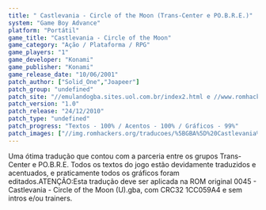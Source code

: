 ```yaml
---
title: " Castlevania - Circle of the Moon (Trans-Center e PO.B.R.E.)"
system: "Game Boy Advance"
platform: "Portátil"
game_title: "Castlevania - Circle of the Moon"
game_category: "Ação / Plataforma / RPG"
game_players: "1"
game_developer: "Konami"
game_publisher: "Konami"
game_release_date: "10/06/2001"
patch_author: ["Solid_One","Joapeer"]
patch_group: "undefined"
patch_site: "//emulandogba.sites.uol.com.br/index2.html e //www.romhackers.org/"
patch_version: "1.0"
patch_release: "24/12/2010"
patch_type: "undefined"
patch_progress: "Textos - 100% / Acentos - 100% / Gráficos - 99%"
patch_images: ["//img.romhackers.org/traducoes/%5BGBA%5D%20Castlevania%20-%20Circle%20of%20the%20Moon%20-%20Trans-Center%20e%20POBRE%20-%201.png","//img.romhackers.org/traducoes/%5BGBA%5D%20Castlevania%20-%20Circle%20of%20the%20Moon%20-%20Trans-Center%20e%20POBRE%20-%202.png","//img.romhackers.org/traducoes/%5BGBA%5D%20Castlevania%20-%20Circle%20of%20the%20Moon%20-%20Trans-Center%20e%20POBRE%20-%203.png"]
---
```

Uma ótima tradução que contou com a parceria entre os grupos Trans-Center e PO.B.R.E. Todos os textos do jogo estão devidamente traduzidos e acentuados, e praticamente todos os gráficos foram editados.ATENÇÃO:Esta tradução deve ser aplicada na ROM original 0045 - Castlevania - Circle of the Moon (U).gba, com CRC32 1CC059A4 e sem intros e/ou trainers.